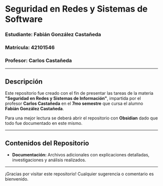 # Seguridad en Redes y Sistemas de Software

### Estudiante: Fabián González Castañeda  
### Matrícula: 42101546  
### Profesor: Carlos Castañeda  

---

## Descripción

Este repositorio fue creado con el fin de presentar las tareas de la materia **"Seguridad en Redes y Sistemas de Información"**, impartida por el profesor **Carlos Castañeda** en el **7mo semestre** que cursa el alumno **Fabián González Castañeda**.

Para una mejor lectura se deberá abrir el repositorio con **Obsidian** dado que todo fue documentado en este mismo.

---

## Contenidos del Repositorio

- **Documentación:** Archivos adicionales con explicaciones detalladas, investigaciones y análisis realizados.

---

¡Gracias por visitar este repositorio! Cualquier sugerencia o comentario es bienvenido.
